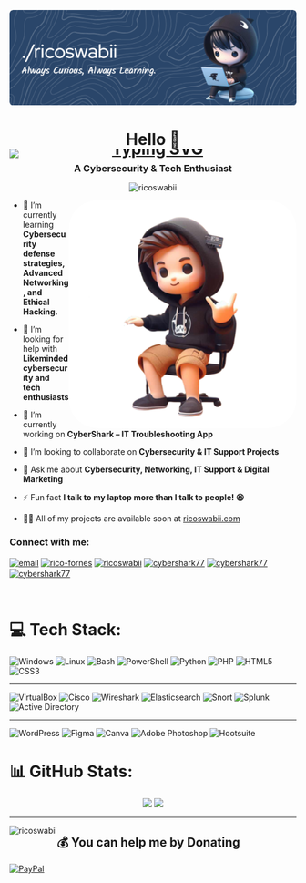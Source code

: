 <p align="center"><img src="./image1.png" alt="Header"></p>
<h1 align="center">
  Hello 👋<br>
  <a href="https://git.io/typing-svg">
    <img src="https://readme-typing-svg.demolab.com?font=Righteous&size=34&pause=1000&width=250&lines=I'm+Rico+Fornes" alt="Typing SVG" style="display:block; margin: 0; padding: 0; border: none; line-height: 0;" />
  </a> 
</h1>
<h3 align="center" style="margin-top: -8px; padding: 0; border: none; line-height: 1;">A Cybersecurity & Tech Enthusiast</h3>
<p align="center"> <img src="https://komarev.com/ghpvc/?username=ricoswabii&label=Profile%20views&color=0e75b6&style=flat" alt="ricoswabii" /> </p>
<img src="https://raw.githubusercontent.com/ricoswabii/ricoswabii/main/wand.png" alt="coding" width="400"  align="right" style="border-radius: 50px;">



- 🌱 I’m currently learning **Cybersecurity defense strategies, Advanced Networking, and Ethical Hacking.**
  
- 🤝 I’m looking for help with **Likeminded cybersecurity and tech enthusiasts**

-  🔭 I’m currently working on **CyberShark – IT Troubleshooting App**

- 👯 I’m looking to collaborate on **Cybersecurity & IT Support Projects**

- 💬 Ask me about **Cybersecurity, Networking, IT Support & Digital Marketing**

- ⚡ Fun fact **I talk to my laptop more than I talk to people! 😆**

- 👨‍💻 All of my projects are available soon at [ricoswabii.com](https://ricoswabii.github.io/cybershark777/)

<h3 align="left">Connect with me:</h3>
<p align="left">
<a href="mailto:fornes.rico77@gmail.com" target="blank"><img align="center" src="https://raw.githubusercontent.com/simple-icons/simple-icons/develop/icons/gmail.svg" alt="email" height="30" width="40" /></a>
<a href="https://linkedin.com/in/rico-fornes" target="blank"><img align="center" src="https://raw.githubusercontent.com/rahuldkjain/github-profile-readme-generator/master/src/images/icons/Social/linked-in-alt.svg" alt="rico-fornes" height="30" width="40" /></a>
<a href="https://twitter.com/ricoswabii" target="blank"><img align="center" src="https://raw.githubusercontent.com/rahuldkjain/github-profile-readme-generator/master/src/images/icons/Social/twitter.svg" alt="ricoswabii" height="30" width="40" /></a>  
<a href="https://instagram.com/cybershark77" target="blank"><img align="center" src="https://raw.githubusercontent.com/rahuldkjain/github-profile-readme-generator/master/src/images/icons/Social/instagram.svg" alt="cybershark77" height="30" width="40" /></a>
<a href="https://www.youtube.com/c/cybershark77" target="blank"><img align="center" src="https://raw.githubusercontent.com/rahuldkjain/github-profile-readme-generator/master/src/images/icons/Social/youtube.svg" alt="cybershark77" height="30" width="40" /></a>
<a href="https://reddit.com/user/ricoswabii" target="blank"><img align="center" src="https://raw.githubusercontent.com/simple-icons/simple-icons/develop/icons/reddit.svg" alt="cybershark77" height="30" width="40" /></a>

</p>
<br>

# 💻 Tech Stack:
![Windows](https://img.shields.io/badge/Windows-%230078D6.svg?style=for-the-badge&logo=windows&logoColor=white)
![Linux](https://img.shields.io/badge/Linux-%23FCC624.svg?style=for-the-badge&logo=linux&logoColor=black)
![Bash](https://img.shields.io/badge/Bash-%23121011.svg?style=for-the-badge&logo=gnu-bash&logoColor=white)
![PowerShell](https://img.shields.io/badge/PowerShell-%235391FE.svg?style=for-the-badge&logo=powershell&logoColor=white)
![Python](https://img.shields.io/badge/python-3670A0?style=for-the-badge&logo=python&logoColor=ffdd54)
![PHP](https://img.shields.io/badge/php-%23777BB4.svg?style=for-the-badge&logo=php&logoColor=white)
![HTML5](https://img.shields.io/badge/html5-%23E34F26.svg?style=for-the-badge&logo=html5&logoColor=white)
![CSS3](https://img.shields.io/badge/css3-%231572B6.svg?style=for-the-badge&logo=css3&logoColor=white)

---

![VirtualBox](https://img.shields.io/badge/VirtualBox-%23007ACC.svg?style=for-the-badge&logo=virtualbox&logoColor=white)
![Cisco](https://img.shields.io/badge/cisco-%23049fd9.svg?style=for-the-badge&logo=cisco&logoColor=black)
![Wireshark](https://img.shields.io/badge/Wireshark-%231670A0.svg?style=for-the-badge&logo=wireshark&logoColor=white)
![Elasticsearch](https://img.shields.io/badge/elasticsearch-%230377CC.svg?style=for-the-badge&logo=elasticsearch&logoColor=white)
![Snort](https://img.shields.io/badge/Snort-%23F00000.svg?style=for-the-badge&logo=snort&logoColor=white)
![Splunk](https://img.shields.io/badge/splunk-%23000000.svg?style=for-the-badge&logo=splunk&logoColor=white)
![Active Directory](https://img.shields.io/badge/Active%20Directory-%230078D6.svg?style=for-the-badge&logo=microsoft&logoColor=white)

---

![WordPress](https://img.shields.io/badge/WordPress-%23117AC9.svg?style=for-the-badge&logo=WordPress&logoColor=white)
![Figma](https://img.shields.io/badge/Figma-%23F24E1E.svg?style=for-the-badge&logo=figma&logoColor=white)
![Canva](https://img.shields.io/badge/Canva-%2300C4CC.svg?style=for-the-badge&logo=Canva&logoColor=white)
![Adobe Photoshop](https://img.shields.io/badge/Adobe%20Photoshop-%2331A8FF.svg?style=for-the-badge&logo=adobe-photoshop&logoColor=white)
![Hootsuite](https://img.shields.io/badge/Hootsuite-%238A3F7E.svg?style=for-the-badge&logo=hootsuite&logoColor=white)




# 📊 GitHub Stats:
<p align="center">
  <img src="https://nirzak-streak-stats.vercel.app/?user=ricoswabii&theme=dark&hide_border=false" width="48%" />
  <img src="https://github-contributor-stats.vercel.app/api?username=ricoswabii&limit=5&theme=dark&combine_all_yearly_contributions=true" width="48%" />
</p>

---
<p>
  <img align="left" src="https://github-readme-stats.vercel.app/api/top-langs?username=ricoswabii&show_icons=true&locale=en&layout=compact&langs_count=5" alt="ricoswabii" />
</p>

  ## 💰 You can help me by Donating
  [![PayPal](https://img.shields.io/badge/PayPal-00457C?style=for-the-badge&logo=paypal&logoColor=white)](https://paypal.me/ricoswabii) 

  
<!-- Proudly created with GPRM ( https://gprm.itsvg.in ) -->
